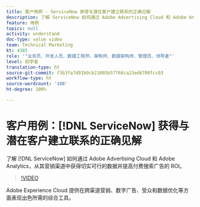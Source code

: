 ```yaml
---
title: 客户用例 - ServiceNow 获得与潜在客户建立联系的正确见解
description: 了解 ServiceNow 如何通过 Adobe Advertising Cloud 和 Adobe Analytics，从其营销渠道中获得切实可行的数据并提高付费搜索广告的 ROI。
feature: 用例
topics: null
activity: understand
doc-type: value video
team: Technical Marketing
kt: 4385
role: '"业务员、开发人员、数据工程师、架构师、数据架构师、管理员、领导者"'
level: 初学者
translation-type: ht
source-git-commit: f3b3fa7d91b0cb21005b57768ca23ed6700fcc03
workflow-type: ht
source-wordcount: '108'
ht-degree: 100%

---
```



# 客户用例：[!DNL ServiceNow] 获得与潜在客户建立联系的正确见解

了解 [!DNL ServiceNow] 如何通过 Adobe Advertising Cloud 和 Adobe Analytics，从其营销渠道中获得切实可行的数据并提高付费搜索广告的 ROI。

>[!VIDEO](https://video.tv.adobe.com/v/31504/?quality=12)

Adobe Experience Cloud 提供在跨渠道营销、数字广告、受众和数据优化等方面表现出色所需的综合工具。
